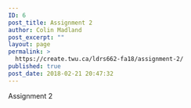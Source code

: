 ```yaml
---
ID: 6
post_title: Assignment 2
author: Colin Madland
post_excerpt: ""
layout: page
permalink: >
  https://create.twu.ca/ldrs662-fa18/assignment-2/
published: true
post_date: 2018-02-21 20:47:32
---
```

Assignment 2